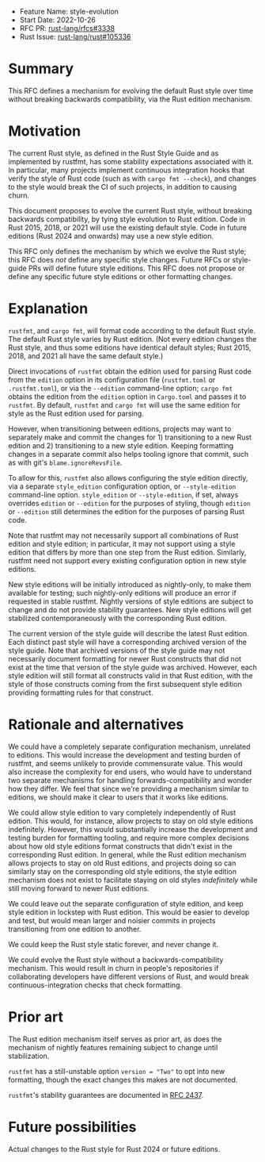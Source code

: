 - Feature Name: style-evolution
- Start Date: 2022-10-26
- RFC PR: [rust-lang/rfcs#3338](https://github.com/rust-lang/rfcs/pull/3338)
- Rust Issue: [rust-lang/rust#105336](https://github.com/rust-lang/rust/issues/105336)

# Summary
[summary]: #summary

This RFC defines a mechanism for evolving the default Rust style over time
without breaking backwards compatibility, via the Rust edition mechanism.

# Motivation
[motivation]: #motivation

The current Rust style, as defined in the Rust Style Guide and as implemented
by rustfmt, has some stability expectations associated with it. In particular,
many projects implement continuous integration hooks that verify the style of
Rust code (such as with `cargo fmt --check`), and changes to the style would
break the CI of such projects, in addition to causing churn.

This document proposes to evolve the current Rust style, without breaking
backwards compatibility, by tying style evolution to Rust edition. Code in Rust
2015, 2018, or 2021 will use the existing default style. Code in future
editions (Rust 2024 and onwards) may use a new style edition.

This RFC only defines the mechanism by which we evolve the Rust style; this RFC
does *not* define any specific style changes. Future RFCs or style-guide PRs
will define future style editions. This RFC does not propose or define any
specific future style editions or other formatting changes.

# Explanation
[explanation]: #explanation

`rustfmt`, and `cargo fmt`, will format code according to the default Rust
style. The default Rust style varies by Rust edition. (Not every edition
changes the Rust style, and thus some editions have identical default styles;
Rust 2015, 2018, and 2021 all have the same default style.)

Direct invocations of `rustfmt` obtain the edition used for parsing Rust code
from the `edition` option in its configuration file (`rustfmt.toml` or
`.rustfmt.toml`), or via the `--edition` command-line option; `cargo fmt`
obtains the edition from the `edition` option in `Cargo.toml` and passes it to
`rustfmt`. By default, `rustfmt` and `cargo fmt` will use the same edition for
style as the Rust edition used for parsing.

However, when transitioning between editions, projects may want to separately
make and commit the changes for 1) transitioning to a new Rust edition and 2)
transitioning to a new style edition. Keeping formatting changes in a separate
commit also helps tooling ignore that commit, such as with git's
`blame.ignoreRevsFile`.

To allow for this, `rustfmt` also allows configuring the style edition
directly, via a separate `style_edition` configuration option, or
`--style-edition` command-line option. `style_edition` or `--style-edition`, if
set, always overrides `edition` or `--edition` for the purposes of styling,
though `edition` or `--edition` still determines the edition for the purposes
of parsing Rust code.

Note that rustfmt may not necessarily support all combinations of Rust edition
and style edition; in particular, it may not support using a style edition that
differs by more than one step from the Rust edition. Similarly, rustfmt need
not support every existing configuration option in new style editions.

New style editions will be initially introduced as nightly-only, to make them
available for testing; such nightly-only editions will produce an error if
requested in stable rustfmt. Nightly versions of style editions are subject to
change and do not provide stability guarantees. New style editions will get
stabilized contemporaneously with the corresponding Rust edition.

The current version of the style guide will describe the latest Rust edition.
Each distinct past style will have a corresponding archived version of the
style guide. Note that archived versions of the style guide may not necessarily
document formatting for newer Rust constructs that did not exist at the time
that version of the style guide was archived. However, each style edition will
still format all constructs valid in that Rust edition, with the style of those
constructs coming from the first subsequent style edition providing formatting
rules for that construct.

# Rationale and alternatives
[rationale-and-alternatives]: #rationale-and-alternatives

We could have a completely separate configuration mechanism, unrelated to
editions. This would increase the development and testing burden of rustfmt,
and seems unlikely to provide commensurate value. This would also increase the
complexity for end users, who would have to understand two separate mechanisms
for handling forwards-compatibility and wonder how they differ. We feel that
since we're providing a mechanism similar to editions, we should make it clear
to users that it works like editions.

We could allow style edition to vary completely independently of Rust edition.
This would, for instance, allow projects to stay on old style editions
indefinitely. However, this would substantially increase the development and
testing burden for formatting tooling, and require more complex decisions about
how old style editions format constructs that didn't exist in the corresponding
Rust edition. In general, while the Rust edition mechanism allows projects to
stay on old Rust editions, and projects doing so can similarly stay on the
corresponding old style editions, the style edition mechanism does not exist to
facilitate staying on old styles *indefinitely* while still moving forward to
newer Rust editions.

We could leave out the separate configuration of style edition, and keep style
edition in lockstep with Rust edition. This would be easier to develop and
test, but would mean larger and noisier commits in projects transitioning from
one edition to another.

We could keep the Rust style static forever, and never change it.

We could evolve the Rust style without a backwards-compatibility mechanism.
This would result in churn in people's repositories if collaborating
developers have different versions of Rust, and would break
continuous-integration checks that check formatting.

# Prior art
[prior-art]: #prior-art

The Rust edition mechanism itself serves as prior art, as does the mechanism of
nightly features remaining subject to change until stabilization.

`rustfmt` has a still-unstable option `version = "Two"` to opt into new
formatting, though the exact changes this makes are not documented.

`rustfmt`'s stability guarantees are documented in [RFC
2437](https://github.com/rust-lang/rfcs/pull/2437/).

# Future possibilities
[future-possibilities]: #future-possibilities

Actual changes to the Rust style for Rust 2024 or future editions.
